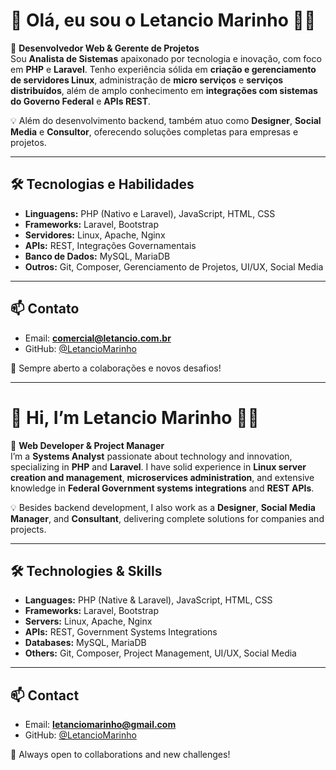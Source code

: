# 👋 Olá, eu sou o Letancio Marinho 🧑‍💻

🚀 **Desenvolvedor Web & Gerente de Projetos**  
Sou **Analista de Sistemas** apaixonado por tecnologia e inovação, com foco em **PHP** e **Laravel**. Tenho experiência sólida em **criação e gerenciamento de servidores Linux**, administração de **micro serviços** e **serviços distribuídos**, além de amplo conhecimento em **integrações com sistemas do Governo Federal** e **APIs REST**.

💡 Além do desenvolvimento backend, também atuo como **Designer**, **Social Media** e **Consultor**, oferecendo soluções completas para empresas e projetos.

---

## 🛠️ **Tecnologias e Habilidades**
- **Linguagens:** PHP (Nativo e Laravel), JavaScript, HTML, CSS
- **Frameworks:** Laravel, Bootstrap
- **Servidores:** Linux, Apache, Nginx
- **APIs:** REST, Integrações Governamentais
- **Banco de Dados:** MySQL, MariaDB
- **Outros:** Git, Composer, Gerenciamento de Projetos, UI/UX, Social Media

---

## 📫 **Contato**
- Email: **comercial@letancio.com.br**
- GitHub: [@LetancioMarinho](https://github.com/LetancioMarinho)

💬 Sempre aberto a colaborações e novos desafios!

---

# 👋 Hi, I’m Letancio Marinho 🧑‍💻

🚀 **Web Developer & Project Manager**  
I’m a **Systems Analyst** passionate about technology and innovation, specializing in **PHP** and **Laravel**. I have solid experience in **Linux server creation and management**, **microservices administration**, and extensive knowledge in **Federal Government systems integrations** and **REST APIs**.

💡 Besides backend development, I also work as a **Designer**, **Social Media Manager**, and **Consultant**, delivering complete solutions for companies and projects.

---

## 🛠️ **Technologies & Skills**
- **Languages:** PHP (Native & Laravel), JavaScript, HTML, CSS
- **Frameworks:** Laravel, Bootstrap
- **Servers:** Linux, Apache, Nginx
- **APIs:** REST, Government Systems Integrations
- **Databases:** MySQL, MariaDB
- **Others:** Git, Composer, Project Management, UI/UX, Social Media

---

## 📫 **Contact**
- Email: **letanciomarinho@gmail.com**
- GitHub: [@LetancioMarinho](https://github.com/LetancioMarinho)

💬 Always open to collaborations and new challenges!


